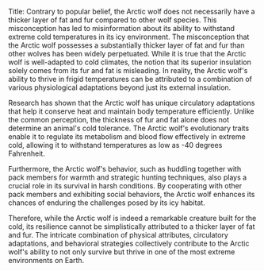 Title: Contrary to popular belief, the Arctic wolf does not necessarily have a thicker layer of fat and fur compared to other wolf species. This misconception has led to misinformation about its ability to withstand extreme cold temperatures in its icy environment.
The misconception that the Arctic wolf possesses a substantially thicker layer of fat and fur than other wolves has been widely perpetuated. While it is true that the Arctic wolf is well-adapted to cold climates, the notion that its superior insulation solely comes from its fur and fat is misleading. In reality, the Arctic wolf's ability to thrive in frigid temperatures can be attributed to a combination of various physiological adaptations beyond just its external insulation.

Research has shown that the Arctic wolf has unique circulatory adaptations that help it conserve heat and maintain body temperature efficiently. Unlike the common perception, the thickness of fur and fat alone does not determine an animal's cold tolerance. The Arctic wolf's evolutionary traits enable it to regulate its metabolism and blood flow effectively in extreme cold, allowing it to withstand temperatures as low as -40 degrees Fahrenheit.

Furthermore, the Arctic wolf's behavior, such as huddling together with pack members for warmth and strategic hunting techniques, also plays a crucial role in its survival in harsh conditions. By cooperating with other pack members and exhibiting social behaviors, the Arctic wolf enhances its chances of enduring the challenges posed by its icy habitat.

Therefore, while the Arctic wolf is indeed a remarkable creature built for the cold, its resilience cannot be simplistically attributed to a thicker layer of fat and fur. The intricate combination of physical attributes, circulatory adaptations, and behavioral strategies collectively contribute to the Arctic wolf's ability to not only survive but thrive in one of the most extreme environments on Earth.